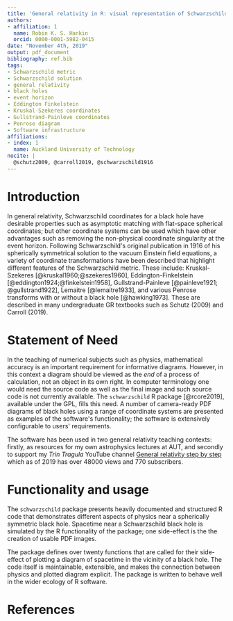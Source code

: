```yaml
---
title: 'General relativity in R: visual representation of Schwarzschild space using different coordinate systems'
authors:
- affiliation: 1
  name: Robin K. S. Hankin
  orcid: 0000-0001-5982-0415
date: "November 4th, 2019"
output: pdf_document
bibliography: ref.bib
tags:
- Schwarzschild metric
- Schwarzschild solution
- general relativity
- black holes
- event horizon
- Eddington Finkelstein
- Kruskal-Szekeres coordinates
- Gullstrand-Painleve coordinates
- Penrose diagram
- Software infrastructure
affiliations:
- index: 1
  name: Auckland University of Technology
nocite: |
  @schutz2009, @carroll2019, @schwarzschild1916
---
```


# Introduction

In general relativity, Schwarzschild coordinates for a black hole have
desirable properties such as asymptotic matching with flat-space
spherical coordinates; but other coordinate systems can be used which
have other advantages such as removing the non-physical coordinate
singularity at the event horizon.  Following Schwarzschild's original
publication in 1916 of his spherically symmetrical solution to the
vacuum Einstein field equations, a variety of coordinate
transformations have been described that highlight different features
of the Schwarzschild metric.  These include: Kruskal-Szekeres
[@kruskal1960;@szekeres1960], Eddington-Finkelstein
[@eddington1924;@finkelstein1958], Gullstrand-Painleve [@painleve1921;
@gullstrand1922], Lemaitre [@lemaitre1933], and various Penrose
transforms with or without a black hole [@hawking1973].  These are
described in many undergraduate GR textbooks such as Schutz (2009) and
Carroll (2019).

# Statement of Need

In the teaching of numerical subjects such as physics, mathematical
accuracy is an important requirement for informative diagrams.
However, in this context a diagram should be viewed as the _end_ of a
process of calculation, not an object in its own right.  In computer
terminology one would need the source code as well as the final image
and such source code is not currently available.  The `schwarzschild`
R package [@rcore2019], available under the GPL, fills this need.  A
number of camera-ready PDF diagrams of black holes using a range of
coordinate systems are presented as examples of the software's
functionality; the software is extensively configurable to users'
requirements.

The software has been used in two general relativity teaching
contexts: firstly, as resources for my own astrophysics lectures at
AUT, and secondly to support my _Trin Tragula_ YouTube channel
[General relativity step by
step](https://www.youtube.com/watch?v=JzCX3FqDIOc&list=PL9_n3Tqzq9iWtgD8POJFdnVUCZ_zw6OiB)
which as of 2019 has over 48000 views and 770 subscribers.

# Functionality and usage

The ``schwarzschild`` package presents heavily documented and
structured R code that demonstrates different aspects of physics near
a spherically symmetric black hole.  Spacetime near a Schwarzschild
black hole is simulated by the R functionality of the package; one
side-effect is the the creation of usable PDF images.

The package defines over twenty functions that are called for their
side-effect of plotting a diagram of spacetime in the vicinity of a
black hole.  The code itself is maintainable, extensible, and makes
the connection between physics and plotted diagram explicit.  The
package is written to behave well in the wider ecology of R software.


# References

